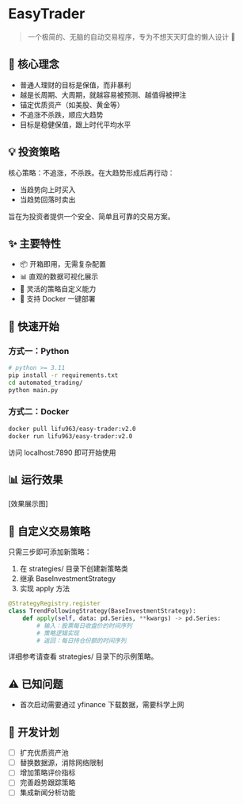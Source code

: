 # EasyTrader

> 一个极简的、无脑的自动交易程序，专为不想天天盯盘的懒人设计 🚀

## 🎯 核心理念

- 普通人理财的目标是保值，而非暴利
- 越是长周期、大周期，就越容易被预测、越值得被押注
- 锚定优质资产（如美股、黄金等）
- 不追涨不杀跌，顺应大趋势
- 目标是稳健保值，跟上时代平均水平

## 💡 投资策略

核心策略：不追涨，不杀跌。在大趋势形成后再行动：
- 当趋势向上时买入
- 当趋势回落时卖出

旨在为投资者提供一个安全、简单且可靠的交易方案。

## ✨ 主要特性

- 📦 开箱即用，无需复杂配置
- 📊 直观的数据可视化展示
- 🔧 灵活的策略自定义能力
- 🐳 支持 Docker 一键部署

## 🚀 快速开始

### 方式一：Python

```bash
# python >= 3.11
pip install -r requirements.txt
cd automated_trading/
python main.py
```

### 方式二：Docker

```bash
docker pull lifu963/easy-trader:v2.0
docker run lifu963/easy-trader:v2.0
```

访问 localhost:7890 即可开始使用

## 📊 运行效果

[效果展示图]

## 🔧 自定义交易策略

只需三步即可添加新策略：

1. 在 strategies/ 目录下创建新策略类
2. 继承 BaseInvestmentStrategy
3. 实现 apply 方法

```python
@StrategyRegistry.register
class TrendFollowingStrategy(BaseInvestmentStrategy):
    def apply(self, data: pd.Series, **kwargs) -> pd.Series:
        # 输入：股票每日收盘价的时间序列
        # 策略逻辑实现
        # 返回：每日持仓份额的时间序列
```

详细参考请查看 strategies/ 目录下的示例策略。

## ⚠️ 已知问题

- 首次启动需要通过 yfinance 下载数据，需要科学上网

## 📝 开发计划

- [ ] 扩充优质资产池
- [ ] 替换数据源，消除网络限制
- [ ] 增加策略评价指标
- [ ] 完善趋势跟踪策略
- [ ] 集成新闻分析功能
